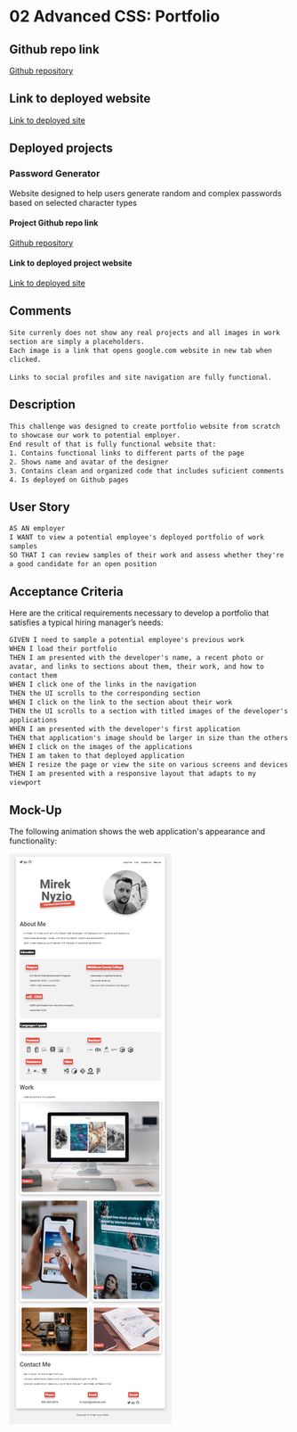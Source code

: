 # 02 Advanced CSS: Portfolio

## Github repo link

[Github repository](https://github.com/mnyzio/portfolio)

## Link to deployed website

[Link to deployed site](https://mnyzio.github.io/portfolio/)


## Deployed projects

### Password Generator
Website designed to help users generate random and complex passwords 
based on selected character types
#### Project Github repo link

[Github repository](https://github.com/mnyzio/password-generator)

#### Link to deployed project website
[Link to deployed site](https://mnyzio.github.io/password-generator/)




##  Comments

```
Site currenly does not show any real projects and all images in work section are simply a placeholders. 
Each image is a link that opens google.com website in new tab when clicked.

Links to social profiles and site navigation are fully functional.
```

## Description 

```
This challenge was designed to create portfolio website from scratch to showcase our work to potential employer.
End result of that is fully functional website that:
1. Contains functional links to different parts of the page
2. Shows name and avatar of the designer
3. Contains clean and organized code that includes suficient comments
4. Is deployed on Github pages
```


## User Story

```
AS AN employer
I WANT to view a potential employee's deployed portfolio of work samples
SO THAT I can review samples of their work and assess whether they're a good candidate for an open position
```


## Acceptance Criteria

Here are the critical requirements necessary to develop a portfolio that satisfies a typical hiring manager’s needs:

```
GIVEN I need to sample a potential employee's previous work
WHEN I load their portfolio
THEN I am presented with the developer's name, a recent photo or avatar, and links to sections about them, their work, and how to contact them
WHEN I click one of the links in the navigation
THEN the UI scrolls to the corresponding section
WHEN I click on the link to the section about their work
THEN the UI scrolls to a section with titled images of the developer's applications
WHEN I am presented with the developer's first application
THEN that application's image should be larger in size than the others
WHEN I click on the images of the applications
THEN I am taken to that deployed application
WHEN I resize the page or view the site on various screens and devices
THEN I am presented with a responsive layout that adapts to my viewport
```


## Mock-Up

The following animation shows the web application's appearance and functionality:

![portfolio demo](./assets/images/website-mockup.png)

